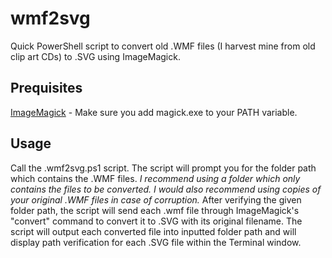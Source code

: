 # wmf2svg
Quick PowerShell script to convert old .WMF files (I harvest mine from old clip art CDs) to .SVG using ImageMagick.

Prequisites
---
[ImageMagick](https://imagemagick.org/script/download.php) - Make sure you add magick.exe to your PATH variable.

Usage
---
Call the .wmf2svg.ps1 script.
The script will prompt you for the folder path which contains the .WMF files. *I recommend using a folder which only contains the files to be converted. I would also recommend using copies of your original .WMF files in case of corruption.*
After verifying the given folder path, the script will send each .wmf file through ImageMagick's "convert" command to convert it to .SVG with its original filename.
The script will output each converted file into inputted folder path and will display path verification for each .SVG file within the Terminal window.
